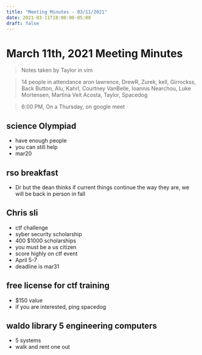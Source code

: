 ```yaml
---
title: "Meeting Minutes - 03/11/2021"
date: 2021-03-11T18:00:00-05:00
draft: false
---
```


# March 11th, 2021 Meeting Minutes
> Notes taken by Taylor in vim

> 14 people in attendance aron lawrence, DrewR, Zurek, kell, Girrockss, Back Button, Alu, Kahrl, Courtney VanBelle, Ioannis Nearchou, Luke Mortensen, Martina Veit Acosta, Taylor, Spacedog

> 6:00 PM, On a Thursday, on google meet

## science Olympiad
- have enough people
- you can still help
- mar20

## rso breakfast
- Dr but the dean thinks if current things continue the way they are, we will be back in person in fall

## Chris sli
- ctf challenge
- syber security scholarship
- 400 $1000 scholarships
- you must be a us citizen
- score highly on ctf event
- April 5-7
- deadline is mar31

## free license for ctf training
- $150 value
- if you are interested, ping spacedog

## waldo library 5 engineering computers
- 5 systems
- walk and rent one out


